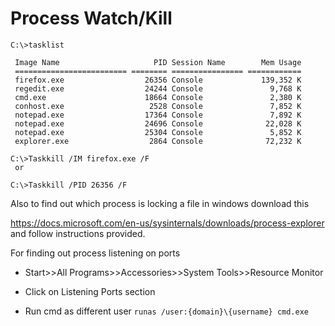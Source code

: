 # Process Watch/Kill
```batch
C:\>tasklist
 
 Image Name                     PID Session Name        Mem Usage
 ========================= ======== ================ ============
 firefox.exe                  26356 Console             139,352 K
 regedit.exe                  24244 Console               9,768 K
 cmd.exe                      18664 Console               2,380 K
 conhost.exe                   2528 Console               7,852 K
 notepad.exe                  17364 Console               7,892 K
 notepad.exe                  24696 Console              22,028 K
 notepad.exe                  25304 Console               5,852 K
 explorer.exe                  2864 Console              72,232 K

C:\>Taskkill /IM firefox.exe /F
 or

C:\>Taskkill /PID 26356 /F
```

Also to find out which process is locking a file in windows download this

https://docs.microsoft.com/en-us/sysinternals/downloads/process-explorer and follow instructions provided.

For finding out process listening on ports 

- Start>>All Programs>>Accessories>>System Tools>>Resource Monitor
- Click on Listening Ports section

- Run cmd as different user `runas /user:{domain}\{username} cmd.exe`
